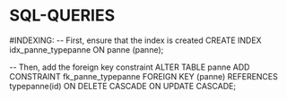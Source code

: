 # SQL-QUERIES

#INDEXING:
-- First, ensure that the index is created
CREATE INDEX idx_panne_typepanne ON panne (panne);

-- Then, add the foreign key constraint
ALTER TABLE panne
ADD CONSTRAINT fk_panne_typepanne
FOREIGN KEY (panne) REFERENCES typepanne(id)
ON DELETE CASCADE
ON UPDATE CASCADE;
